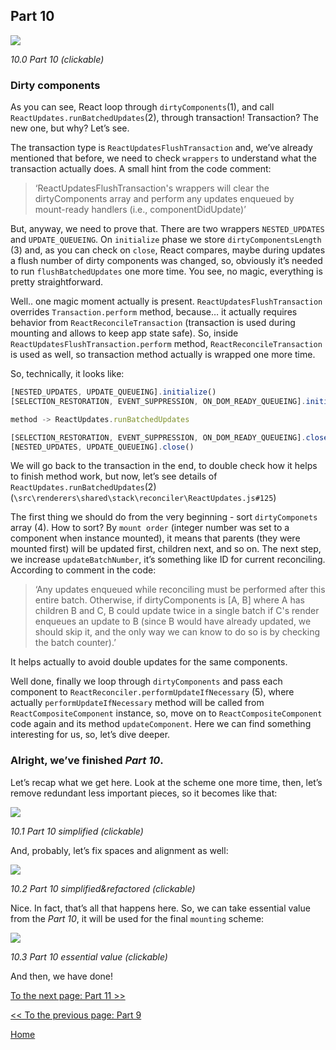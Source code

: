 ## Part 10

[![](https://rawgit.com/Bogdan-Lyashenko/Under-the-hood-ReactJS/master/stack/images/10/part-10.svg)](https://rawgit.com/Bogdan-Lyashenko/Under-the-hood-ReactJS/master/stack/images/10/part-10.svg)

<em>10.0 Part 10 (clickable)</em>

### Dirty components

As you can see, React loop through `dirtyComponents`(1), and call `ReactUpdates.runBatchedUpdates`(2), through transaction! Transaction? The new one, but why? Let’s see.

The transaction type is `ReactUpdatesFlushTransaction` and, we’ve already mentioned that before, we need to check `wrappers` to understand what the transaction actually does. A small hint from the code comment:
> ‘ReactUpdatesFlushTransaction's wrappers will clear the dirtyComponents array and perform any updates enqueued by mount-ready handlers (i.e., componentDidUpdate)’

But, anyway, we need to prove that. There are two wrappers `NESTED_UPDATES` and `UPDATE_QUEUEING`. On `initialize` phase we store `dirtyComponentsLength` (3) and, as you can check on `close`, React compares, maybe during updates a flush number of dirty components was changed, so, obviously it’s needed to run `flushBatchedUpdates` one more time. You see, no magic, everything is pretty straightforward.

Well.. one magic moment actually is present. `ReactUpdatesFlushTransaction` overrides `Transaction.perform` method, because… it actually requires behavior from `ReactReconcileTransaction` (transaction is used during mounting and allows to keep app state safe). So, inside `ReactUpdatesFlushTransaction.perform` method, `ReactReconcileTransaction` is used as well, so transaction method actually is wrapped one more time.

So, technically, it looks like:

```javascript
[NESTED_UPDATES, UPDATE_QUEUEING].initialize()
[SELECTION_RESTORATION, EVENT_SUPPRESSION, ON_DOM_READY_QUEUEING].initialize()

method -> ReactUpdates.runBatchedUpdates

[SELECTION_RESTORATION, EVENT_SUPPRESSION, ON_DOM_READY_QUEUEING].close()
[NESTED_UPDATES, UPDATE_QUEUEING].close()
```

We will go back to the transaction in the end, to double check how it helps to finish method work, but now, let’s see details of `ReactUpdates.runBatchedUpdates`(2) (`\src\renderers\shared\stack\reconciler\ReactUpdates.js#125`)

The first thing we should do from the very beginning - sort `dirtyComponets` array (4). How to sort? By `mount order` (integer number was set to a component when instance mounted), it means that parents (they were mounted first) will be updated first, children next, and so on.
The next step, we increase `updateBatchNumber`, it’s something like ID for current reconciling. According to comment in the code:
> ‘Any updates enqueued while reconciling must be performed after this entire batch. Otherwise, if dirtyComponents is [A, B] where A has children B and C, B could update twice in a single batch if C's render enqueues an update to B (since B would have already updated, we should skip it, and the only way we can know to do so is by checking the batch counter).’

It helps actually to avoid double updates for the same components.

Well done, finally we loop through `dirtyComponents` and pass each component to `ReactReconciler.performUpdateIfNecessary` (5), where actually `performUpdateIfNecessary` method will be called from `ReactCompositeComponent` instance, so, move on to `ReactCompositeComponent` code again and its method `updateComponent`. Here we can find something interesting for us, so, let’s dive deeper.

### Alright, we’ve finished *Part 10*.

Let’s recap what we get here. Look at the scheme one more time, then, let’s remove redundant less important pieces, so it becomes like that:

[![](https://rawgit.com/Bogdan-Lyashenko/Under-the-hood-ReactJS/master/stack/images/10/part-10-A.svg)](https://rawgit.com/Bogdan-Lyashenko/Under-the-hood-ReactJS/master/stack/images/10/part-10-A.svg)

<em>10.1 Part 10 simplified (clickable)</em>

And, probably, let’s fix spaces and alignment as well:

[![](https://rawgit.com/Bogdan-Lyashenko/Under-the-hood-ReactJS/master/stack/images/10/part-10-B.svg)](https://rawgit.com/Bogdan-Lyashenko/Under-the-hood-ReactJS/master/stack/images/10/part-10-B.svg)

<em>10.2 Part 10 simplified&refactored (clickable)</em>

Nice. In fact, that’s all that happens here. So, we can take essential value from the *Part 10*, it will be used for the final `mounting` scheme:

[![](https://rawgit.com/Bogdan-Lyashenko/Under-the-hood-ReactJS/master/stack/images/10/part-10-C.svg)](https://rawgit.com/Bogdan-Lyashenko/Under-the-hood-ReactJS/master/stack/images/10/part-10-C.svg)

<em>10.3 Part 10 essential value (clickable)</em>

And then, we have done!


[To the next page: Part 11 >>](./Part-11.md)

[<< To the previous page: Part 9](./Part-9.md)


[Home](../../README.md)

